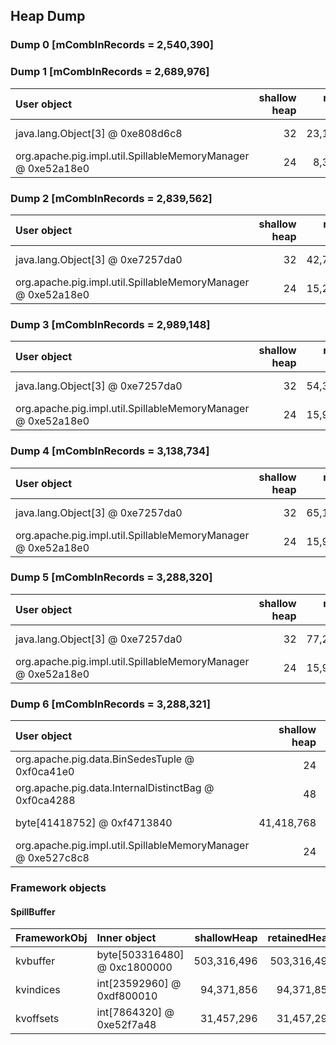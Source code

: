 ## Heap Dump
### Dump 0 [mCombInRecords = 2,540,390]
### Dump 1 [mCombInRecords = 2,689,976]
| User object | shallow heap | retained heap | length | inner object | inner size | threads | code() |
|:------------| ------------:| -------------:| ------:|:------------ | ----------:| :------ | :------|
| java.lang.Object[3] @ 0xe808d6c8 | 32 | 23,129,328 | 2 | org.apache.pig.data.InternalCachedBag @ 0xe8089c10 | 11,564,648 | SpillThread | combine |
| org.apache.pig.impl.util.SpillableMemoryManager @ 0xe52a18e0 | 24 | 8,377,112 | 1 |  |  | main | premap + map |
### Dump 2 [mCombInRecords = 2,839,562]
| User object | shallow heap | retained heap | length | inner object | inner size | threads | code() |
|:------------| ------------:| -------------:| ------:|:------------ | ----------:| :------ | :------|
| java.lang.Object[3] @ 0xe7257da0 | 32 | 42,707,248 | 2 | org.apache.pig.data.InternalCachedBag @ 0xe7257dc0 | 23,327,744 | SpillThread | combine |
| org.apache.pig.impl.util.SpillableMemoryManager @ 0xe52a18e0 | 24 | 15,260,232 | 1 |  |  | main | premap + map |
### Dump 3 [mCombInRecords = 2,989,148]
| User object | shallow heap | retained heap | length | inner object | inner size | threads | code() |
|:------------| ------------:| -------------:| ------:|:------------ | ----------:| :------ | :------|
| java.lang.Object[3] @ 0xe7257da0 | 32 | 54,371,048 | 2 | org.apache.pig.data.InternalCachedBag @ 0xe7257dc0 | 34,991,544 | SpillThread | combine |
| org.apache.pig.impl.util.SpillableMemoryManager @ 0xe52a18e0 | 24 | 15,934,992 | 1 |  |  | main | premap + map |
### Dump 4 [mCombInRecords = 3,138,734]
| User object | shallow heap | retained heap | length | inner object | inner size | threads | code() |
|:------------| ------------:| -------------:| ------:|:------------ | ----------:| :------ | :------|
| java.lang.Object[3] @ 0xe7257da0 | 32 | 65,141,240 | 2 | org.apache.pig.data.InternalCachedBag @ 0xe7257dc0 | 45,761,736 | SpillThread | combine |
| org.apache.pig.impl.util.SpillableMemoryManager @ 0xe52a18e0 | 24 | 15,934,992 | 1 |  |  | main | premap + map |
### Dump 5 [mCombInRecords = 3,288,320]
| User object | shallow heap | retained heap | length | inner object | inner size | threads | code() |
|:------------| ------------:| -------------:| ------:|:------------ | ----------:| :------ | :------|
| java.lang.Object[3] @ 0xe7257da0 | 32 | 77,251,840 | 2 | org.apache.pig.data.InternalCachedBag @ 0xe7257dc0 | 57,872,336 | SpillThread | combine |
| org.apache.pig.impl.util.SpillableMemoryManager @ 0xe52a18e0 | 24 | 15,934,992 | 1 |  |  | main | premap + map |
### Dump 6 [mCombInRecords = 3,288,321]
| User object | shallow heap | retained heap | length | inner object | inner size | threads | code() |
|:------------| ------------:| -------------:| ------:|:------------ | ----------:| :------ | :------|
| org.apache.pig.data.BinSedesTuple @ 0xf0ca41e0 | 24 | 77,251,960 | 1 |  |  | SpillThread | combine |
| org.apache.pig.data.InternalDistinctBag @ 0xf0ca4288 | 48 | 61,257,728 | 1 |  |  | SpillThread | combine |
| byte[41418752] @ 0xf4713840 | 41,418,768 | 41,418,768 | 1 |  |  | main + SpillThread | map + combine |
| org.apache.pig.impl.util.SpillableMemoryManager @ 0xe527c8c8 | 24 | 14,139,904 | 1 |  |  | main | premap + map |
### Framework objects
#### SpillBuffer

| FrameworkObj 	| Inner object 	| shallowHeap 	| retainedHeap 	|
| :----------- | :----------- | -----------: | -----------: |
| kvbuffer	| byte[503316480] @ 0xc1800000	| 503,316,496	| 503,316,496	|
| kvindices	| int[23592960] @ 0xdf800010	| 94,371,856	| 94,371,856	|
| kvoffsets	| int[7864320] @ 0xe52f7a48	| 31,457,296	| 31,457,296	|




